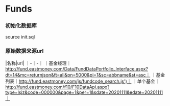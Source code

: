 Funds
===
### 初始化数据库
source init.sql

### 原始数据来源url
|名称|url|
｜-｜-｜
｜基金经理｜http://fund.eastmoney.com/Data/FundDataPortfolio_Interface.aspx?dt=14&mc=returnjson&ft=all&pn=5000&pi=1&sc=abbname&st=asc｜
｜基金列表｜http://fund.eastmoney.com/js/fundcode_search.js')｜
｜单个基金｜http://fund.eastmoney.com/f10/F10DataApi.aspx?type=lsjz&code=000000&page=1&per=1&sdate=20201111&edate=20201111｜
